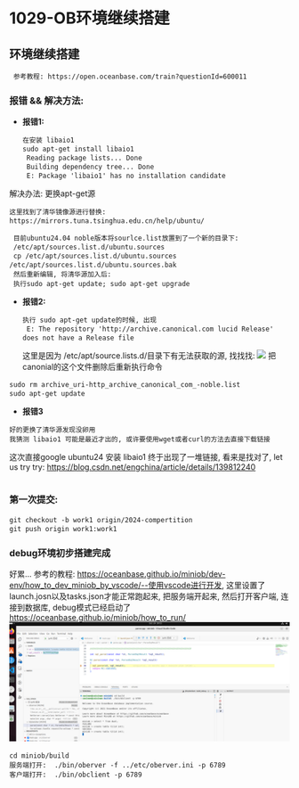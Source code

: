 # 1029-OB环境继续搭建
## 环境继续搭建
     参考教程: https://open.oceanbase.com/train?questionId=600011

### 报错 && 解决方法:
* **报错1:**

      在安装 libaio1
      sudo apt-get install libaio1
       Reading package lists... Done
       Building dependency tree... Done
       E: Package 'libaio1' has no installation candidate
    
 解决办法: 更换apt-get源
```
这里找到了清华镜像源进行替换:
https://mirrors.tuna.tsinghua.edu.cn/help/ubuntu/
```
     目前ubuntu24.04 noble版本将sourlce.list放置到了一个新的目录下:
     /etc/apt/sources.list.d/ubuntu.sources
     cp /etc/apt/sources.list.d/ubuntu.sources /etc/apt/sources.list.d/ubuntu.sources.bak
     然后重新编辑, 将清华源加入后: 
     执行sudo apt-get update; sudo apt-get upgrade

* **报错2:**
  ```
  执行 sudo apt-get update的时候, 出现
   E: The repository 'http://archive.canonical.com lucid Release' does not have a Release file
  ```
    这里是因为 /etc/apt/source.lists.d/目录下有无法获取的源,
    找找找:
    ![
    ](image.png)
    把canonial的这个文件删除后重新执行命令
```
sudo rm archive_uri-http_archive_canonical_com_-noble.list
sudo apt-get update
```
* **报错3**
```
好的更换了清华源发现没卵用
我猜测 libaio1 可能是最近才出的, 或许要使用wget或者curl的方法去直接下载链接 
```
这次直接google ubuntu24 安装 libaio1 终于出现了一堆链接, 看来是找对了, let us try try: https://blog.csdn.net/engchina/article/details/139812240
```

```

### 第一次提交:
```
git checkout -b work1 origin/2024-compertition
git push origin work1:work1
```

### debug环境初步搭建完成
好累...
参考的教程:
https://oceanbase.github.io/miniob/dev-env/how_to_dev_miniob_by_vscode/--使用vscode进行开发, 这里设置了launch.josn以及tasks.json才能正常跑起来, 把服务端开起来, 然后打开客户端, 连接到数据库, debug模式已经启动了
https://oceanbase.github.io/miniob/how_to_run/
![alt text](image-1.png)

```
cd miniob/build
服务端打开:  ./bin/oberver -f ../etc/oberver.ini -p 6789
客户端打开:  ./bin/obclient -p 6789
```

